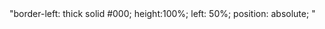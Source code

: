 
<div class="v-line">
</div>
<v-line>
 "border-left: thick solid #000;
 height:100%;
 left: 50%;
 position: absolute;
"
</v-line>



